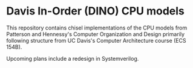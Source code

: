 # Davis In-Order (DINO) CPU models

This repository contains chisel implementations of the CPU models from Patterson and Hennessy's Computer Organization and Design primarily following structure from UC Davis's Computer Architecture course (ECS 154B).

Upcoming plans include a redesign in Systemverilog.
